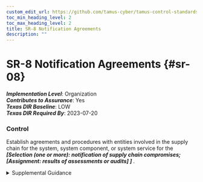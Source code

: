 ```yaml
---
custom_edit_url: https://github.com/tamus-cyber/tamus-control-standards/tree/main/content/tamus.edu/TAMUS_profile.xml
toc_min_heading_level: 2
toc_max_heading_level: 2
title: SR-8 Notification Agreements
description: ""
---
```


# SR-8 Notification Agreements {#sr-08}

_**Implementation Level**_: Organization\
_**Contributes to Assurance**_: Yes\
_**Texas DIR Baseline**_: LOW\
_**Texas DIR Required By**_: 2023-07-20

### Control

Establish agreements and procedures with entities involved in the supply chain for the system, system component, or system service for the <strong title="sr-08_odp.01"> <em>[Selection (one or more): notification of supply chain compromises; <strong title="sr-08_odp.02"> <em>[Assignment: results of assessments or audits]</em> </strong> ]</em> </strong>.

<details>
  <summary>Supplemental Guidance</summary>

The establishment of agreements and procedures facilitates communications among supply chain entities. Early notification of compromises and potential compromises in the supply chain that can potentially adversely affect or have adversely affected organizational systems or system components is essential for organizations to effectively respond to such incidents. The results of assessments or audits may include open-source information that contributed to a decision or result and could be used to help the supply chain entity resolve a concern or improve its processes.

</details>

